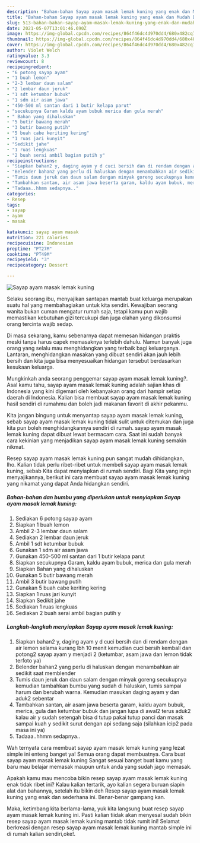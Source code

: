 ```yaml
---
description: "Bahan-bahan Sayap ayam masak lemak kuning yang enak dan Mudah Dibuat"
title: "Bahan-bahan Sayap ayam masak lemak kuning yang enak dan Mudah Dibuat"
slug: 513-bahan-bahan-sayap-ayam-masak-lemak-kuning-yang-enak-dan-mudah-dibuat
date: 2021-05-07T13:01:46.690Z
image: https://img-global.cpcdn.com/recipes/864f46dc4d970dd4/680x482cq70/sayap-ayam-masak-lemak-kuning-foto-resep-utama.jpg
thumbnail: https://img-global.cpcdn.com/recipes/864f46dc4d970dd4/680x482cq70/sayap-ayam-masak-lemak-kuning-foto-resep-utama.jpg
cover: https://img-global.cpcdn.com/recipes/864f46dc4d970dd4/680x482cq70/sayap-ayam-masak-lemak-kuning-foto-resep-utama.jpg
author: Violet Welch
ratingvalue: 3.3
reviewcount: 8
recipeingredient:
- "6 potong sayap ayam"
- "1 buah lemon"
- "2-3 lembar daun salam"
- "2 lembar daun jeruk"
- "1 sdt ketumbar bubuk"
- "1 sdm air asam jawa"
- "450-500 ml santan dari 1 butir kelapa parut"
- "secukupnya Garam kaldu ayam bubuk merica dan gula merah"
- " Bahan yang dihaluskan"
- "5 butir bawang merah"
- "3 butir bawang putih"
- "5 buah cabe keriting kering"
- "1 ruas jari kunyit"
- "Sedikit jahe"
- "1 ruas lengkuas"
- "2 buah serai ambil bagian putih y"
recipeinstructions:
- "Siapkan bahan2 y, daging ayam y d cuci bersih dan di rendam dengan air lemon selama kurang lbh 10 menit kemudian cuci bersih kembali dan potong2 sayap ayam y menjadi 2 (ketumbar, asam jawa dan lemon tidak terfoto ya)"
- "Belender bahan2 yang perlu di haluskan dengan menambahkan air sedikit saat memblender"
- "Tumis daun jeruk dan daun salam dengan minyak goreng secukupnya kemudian tambahkan bumbu yang sudah di haluskan, tumis sampai harum dan berubah warna. Kemudian masukan daging ayam y dan aduk2 sebentar"
- "Tambahkan santan, air asam jawa beserta garam, kaldu ayam bubuk, merica, gula dan ketumbar bubuk dan jangan lupa di awal2 terus aduk2 kalau air y sudah setengah bisa d tutup pakai tutup panci dan masak sampai kuah y sedikit surut dengan api sedang saja (silahkan icip2 pada masa ini ya)"
- "Tadaaa..hhmm sedapnya.."
categories:
- Resep
tags:
- sayap
- ayam
- masak

katakunci: sayap ayam masak 
nutrition: 221 calories
recipecuisine: Indonesian
preptime: "PT27M"
cooktime: "PT49M"
recipeyield: "3"
recipecategory: Dessert

---
```



![Sayap ayam masak lemak kuning](https://img-global.cpcdn.com/recipes/864f46dc4d970dd4/680x482cq70/sayap-ayam-masak-lemak-kuning-foto-resep-utama.jpg)

Selaku seorang ibu, menyajikan santapan mantab buat keluarga merupakan suatu hal yang membahagiakan untuk kita sendiri. Kewajiban seorang  wanita bukan cuman mengatur rumah saja, tetapi kamu pun wajib memastikan kebutuhan gizi tercukupi dan juga olahan yang dikonsumsi orang tercinta wajib sedap.

Di masa  sekarang, kamu sebenarnya dapat memesan hidangan praktis meski tanpa harus capek memasaknya terlebih dahulu. Namun banyak juga orang yang selalu mau menghidangkan yang terbaik bagi keluarganya. Lantaran, menghidangkan masakan yang dibuat sendiri akan jauh lebih bersih dan kita juga bisa menyesuaikan hidangan tersebut berdasarkan kesukaan keluarga. 



Mungkinkah anda seorang penggemar sayap ayam masak lemak kuning?. Asal kamu tahu, sayap ayam masak lemak kuning adalah sajian khas di Indonesia yang kini digemari oleh kebanyakan orang dari hampir setiap daerah di Indonesia. Kalian bisa membuat sayap ayam masak lemak kuning hasil sendiri di rumahmu dan boleh jadi makanan favorit di akhir pekanmu.

Kita jangan bingung untuk menyantap sayap ayam masak lemak kuning, sebab sayap ayam masak lemak kuning tidak sulit untuk ditemukan dan juga kita pun boleh menghidangkannya sendiri di rumah. sayap ayam masak lemak kuning dapat dibuat lewat bermacam cara. Saat ini sudah banyak cara kekinian yang menjadikan sayap ayam masak lemak kuning semakin nikmat.

Resep sayap ayam masak lemak kuning pun sangat mudah dihidangkan, lho. Kalian tidak perlu ribet-ribet untuk membeli sayap ayam masak lemak kuning, sebab Kita dapat menyiapkan di rumah sendiri. Bagi Kita yang ingin menyajikannya, berikut ini cara membuat sayap ayam masak lemak kuning yang nikamat yang dapat Anda hidangkan sendiri.

<!--inarticleads1-->

##### Bahan-bahan dan bumbu yang diperlukan untuk menyiapkan Sayap ayam masak lemak kuning:

1. Sediakan 6 potong sayap ayam
1. Siapkan 1 buah lemon
1. Ambil 2-3 lembar daun salam
1. Sediakan 2 lembar daun jeruk
1. Ambil 1 sdt ketumbar bubuk
1. Gunakan 1 sdm air asam jawa
1. Gunakan 450-500 ml santan dari 1 butir kelapa parut
1. Siapkan secukupnya Garam, kaldu ayam bubuk, merica dan gula merah
1. Siapkan  Bahan yang dihaluskan
1. Gunakan 5 butir bawang merah
1. Ambil 3 butir bawang putih
1. Gunakan 5 buah cabe keriting kering
1. Siapkan 1 ruas jari kunyit
1. Siapkan Sedikit jahe
1. Sediakan 1 ruas lengkuas
1. Sediakan 2 buah serai ambil bagian putih y




<!--inarticleads2-->

##### Langkah-langkah menyiapkan Sayap ayam masak lemak kuning:

1. Siapkan bahan2 y, daging ayam y d cuci bersih dan di rendam dengan air lemon selama kurang lbh 10 menit kemudian cuci bersih kembali dan potong2 sayap ayam y menjadi 2 (ketumbar, asam jawa dan lemon tidak terfoto ya)
1. Belender bahan2 yang perlu di haluskan dengan menambahkan air sedikit saat memblender
1. Tumis daun jeruk dan daun salam dengan minyak goreng secukupnya kemudian tambahkan bumbu yang sudah di haluskan, tumis sampai harum dan berubah warna. Kemudian masukan daging ayam y dan aduk2 sebentar
1. Tambahkan santan, air asam jawa beserta garam, kaldu ayam bubuk, merica, gula dan ketumbar bubuk dan jangan lupa di awal2 terus aduk2 kalau air y sudah setengah bisa d tutup pakai tutup panci dan masak sampai kuah y sedikit surut dengan api sedang saja (silahkan icip2 pada masa ini ya)
1. Tadaaa..hhmm sedapnya..




Wah ternyata cara membuat sayap ayam masak lemak kuning yang lezat simple ini enteng banget ya! Semua orang dapat membuatnya. Cara buat sayap ayam masak lemak kuning Sangat sesuai banget buat kamu yang baru mau belajar memasak maupun untuk anda yang sudah jago memasak.

Apakah kamu mau mencoba bikin resep sayap ayam masak lemak kuning enak tidak ribet ini? Kalau kalian tertarik, ayo kalian segera buruan siapin alat dan bahannya, setelah itu bikin deh Resep sayap ayam masak lemak kuning yang enak dan sederhana ini. Benar-benar gampang kan. 

Maka, ketimbang kita berlama-lama, yuk kita langsung buat resep sayap ayam masak lemak kuning ini. Pasti kalian tiidak akan menyesal sudah bikin resep sayap ayam masak lemak kuning mantab tidak rumit ini! Selamat berkreasi dengan resep sayap ayam masak lemak kuning mantab simple ini di rumah kalian sendiri,oke!.

